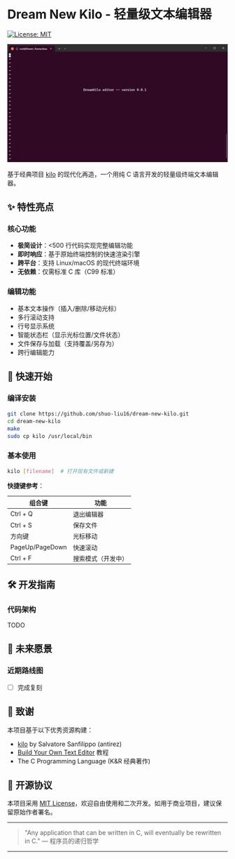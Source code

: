 # Dream New Kilo - 轻量级文本编辑器

[![License: MIT](https://img.shields.io/badge/License-MIT-blue.svg)](https://opensource.org/licenses/MIT)

![Demo Screenshot](src/images/image.png)  

基于经典项目 [kilo](https://github.com/antirez/kilo) 的现代化再造，一个用纯 C 语言开发的轻量级终端文本编辑器。

## ✨ 特性亮点

### 核心功能

- **极简设计**：<500 行代码实现完整编辑功能
- **即时响应**：基于原始终端控制的快速渲染引擎
- **跨平台**：支持 Linux/macOS 的现代终端环境
- **无依赖**：仅需标准 C 库（C99 标准）

### 编辑功能

- 基本文本操作（插入/删除/移动光标）
- 多行滚动支持
- 行号显示系统
- 智能状态栏（显示光标位置/文件状态）
- 文件保存与加载（支持覆盖/另存为）
- 跨行编辑能力

## 🚀 快速开始

### 编译安装

```bash
git clone https://github.com/shuo-liu16/dream-new-kilo.git
cd dream-new-kilo
make
sudo cp kilo /usr/local/bin
```

### 基本使用

```bash
kilo [filename]  # 打开现有文件或新建
```

**快捷键参考**：

| 组合键          | 功能                 |
|-----------------|----------------------|
| Ctrl + Q        | 退出编辑器           |
| Ctrl + S        | 保存文件             |
| 方向键          | 光标移动             |
| PageUp/PageDown | 快速滚动             |
| Ctrl + F        | 搜索模式（开发中）   |

## 🛠️ 开发指南

### 代码架构

TODO

## 🌟 未来愿景

### 近期路线图

- [ ] 完成复刻

## 🙏 致谢

本项目基于以下优秀资源构建：

- [kilo](https://github.com/antirez/kilo) by Salvatore Sanfilippo (antirez)
- [Build Your Own Text Editor](https://viewsourcecode.org/snaptoken/kilo/) 教程
- The C Programming Language (K&R 经典著作)

## 📜 开源协议

本项目采用 [MIT License](LICENSE)，欢迎自由使用和二次开发。如用于商业项目，建议保留原始作者署名。

---

> "Any application that can be written in C, will eventually be rewritten in C." — 程序员的递归哲学

---
